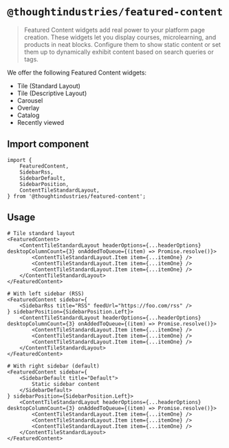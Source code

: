 # `@thoughtindustries/featured-content`

> Featured Content widgets add real power to your platform page creation. These widgets let you display courses, microlearning, and products in neat blocks. Configure them to show static content or set them up to dynamically exhibit content based on search queries or tags.

We offer the following Featured Content widgets:

- Tile (Standard Layout)
- Tile (Descriptive Layout)
- Carousel
- Overlay
- Catalog
- Recently viewed

## Import component

```
import {
    FeaturedContent,
    SidebarRss,
    SidebarDefault,
    SidebarPosition,
    ContentTileStandardLayout,
} from '@thoughtindustries/featured-content';
```

## Usage

```
# Tile standard layout
<FeaturedContent>
    <ContentTileStandardLayout headerOptions={...headerOptions} desktopColumnCount={3} onAddedToQueue={(item) => Promise.resolve()}>
        <ContentTileStandardLayout.Item item={...itemOne} />
        <ContentTileStandardLayout.Item item={...itemOne} />
        <ContentTileStandardLayout.Item item={...itemOne} />
    </ContentTileStandardLayout>
</FeaturedContent>

# With left sidebar (RSS)
<FeaturedContent sidebar={
    <SidebarRss title="RSS" feedUrl="https://foo.com/rss" />
} sidebarPosition={SidebarPosition.Left}>
    <ContentTileStandardLayout headerOptions={...headerOptions} desktopColumnCount={3} onAddedToQueue={(item) => Promise.resolve()}>
        <ContentTileStandardLayout.Item item={...itemOne} />
        <ContentTileStandardLayout.Item item={...itemOne} />
        <ContentTileStandardLayout.Item item={...itemOne} />
    </ContentTileStandardLayout>
</FeaturedContent>

# With right sidebar (default)
<FeaturedContent sidebar={
    <SidebarDefault title="Default">
        Static sidebar content
    </SidebarDefault>
} sidebarPosition={SidebarPosition.Left}>
    <ContentTileStandardLayout headerOptions={...headerOptions} desktopColumnCount={3} onAddedToQueue={(item) => Promise.resolve()}>
        <ContentTileStandardLayout.Item item={...itemOne} />
        <ContentTileStandardLayout.Item item={...itemOne} />
        <ContentTileStandardLayout.Item item={...itemOne} />
    </ContentTileStandardLayout>
</FeaturedContent>
```
